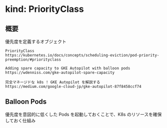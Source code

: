 # kind: PriorityClass

## 概要

優先度を定義するオブジェクト

```
PriorityClass
https://kubernetes.io/docs/concepts/scheduling-eviction/pod-priority-preemption/#priorityclass
```
```
Adding spare capacity to GKE Autopilot with balloon pods
https://wdenniss.com/gke-autopilot-spare-capacity
```
```
完全マネージドな k8s ! GKE Autopilot を解説する
https://medium.com/google-cloud-jp/gke-autopilot-87f8458ccf74
```

## Balloon Pods

優先度を意図的に低くした Pods を起動しておくことで、K8s のリソースを確保しておく仕組み
